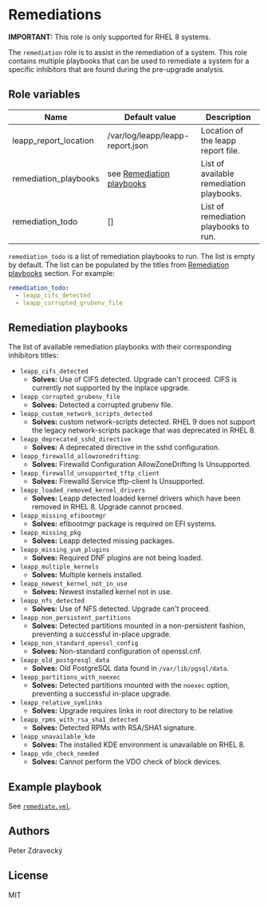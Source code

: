 # Remediations

**IMPORTANT:** This role is only supported for RHEL 8 systems.

The `remediation` role is to assist in the remediation of a system. This role contains multiple playbooks that can be used to remediate a system for a specific inhibitors that are found during the pre-upgrade analysis.

## Role variables

| Name                    | Default value         | Description                                         |
|-------------------------|-----------------------|-----------------------------------------------------|
| leapp_report_location   | /var/log/leapp/leapp-report.json | Location of the leapp report file.       |
| remediation_playbooks   | see [Remediation playbooks](#remediation-playbooks) | List of available remediation playbooks.|
| remediation_todo        | []                    | List of remediation playbooks to run.               |

`remediation_todo` is a list of remediation playbooks to run. The list is empty by default. The list can be populated by the titles from [Remediation playbooks](#remediation-playbooks) section. For example:

```yaml
remediation_todo:
  - leapp_cifs_detected
  - leapp_corrupted_grubenv_file
```

## Remediation playbooks

The list of available remediation playbooks with their corresponding inhibitors titles:

- `leapp_cifs_detected`
  - **Solves:** Use of CIFS detected. Upgrade can't proceed.  CIFS is currently not supported by the inplace upgrade.
- `leapp_corrupted_grubenv_file`
  - **Solves:** Detected a corrupted grubenv file.
- `leapp_custom_network_scripts_detected`
  - **Solves:** custom network-scripts detected. RHEL 9 does not support the legacy network-scripts package that was deprecated in RHEL 8.
- `leapp_deprecated_sshd_directive`
  - **Solves:** A deprecated directive in the sshd configuration.
- `leapp_firewalld_allowzonedrifting`:
  - **Solves:** Firewalld Configuration AllowZoneDrifting Is Unsupported.
- `leapp_firewalld_unsupported_tftp_client`
  - **Solves:** Firewalld Service tftp-client Is Unsupported.
- `leapp_loaded_removed_kernel_drivers`
  - **Solves:** Leapp detected loaded kernel drivers which have been removed in RHEL 8. Upgrade cannot proceed.
- `leapp_missing_efibootmgr`
  - **Solves:** efibootmgr package is required on EFI systems.
- `leapp_missing_pkg`
  - **Solves:** Leapp detected missing packages.
- `leapp_missing_yum_plugins`
  - **Solves:** Required DNF plugins are not being loaded.
- `leapp_multiple_kernels`
  - **Solves:** Multiple kernels installed.
- `leapp_newest_kernel_not_in_use`
  - **Solves:** Newest installed kernel not in use.
- `leapp_nfs_detected`
  - **Solves:** Use of NFS detected. Upgrade can't proceed.
- `leapp_non_persistent_partitions`
  - **Solves:** Detected partitions mounted in a non-persistent fashion, preventing a successful in-place upgrade.
- `leapp_non_standard_openssl_config`
  - **Solves:** Non-standard configuration of openssl.cnf.
- `leapp_old_postgresql_data`
  - **Solves:** Old PostgreSQL data found in `/var/lib/pgsql/data`.
- `leapp_partitions_with_noexec`
  - **Solves:** Detected partitions mounted with the `noexec` option, preventing a successful in-place upgrade.
- `leapp_relative_symlinks`
  - **Solves:** Upgrade requires links in root directory to be relative
- `leapp_rpms_with_rsa_sha1_detected`
  - **Solves:** Detected RPMs with RSA/SHA1 signature.
- `leapp_unavailable_kde`
  - **Solves:** The installed KDE environment is unavailable on RHEL 8.
- `leapp_vdo_check_needed`
  - **Solves:** Cannot perform the VDO check of block devices.

## Example playbook

See [`remediate.yml`](../../playbooks/remediate.yml).

## Authors

Peter Zdravecký

## License

MIT
